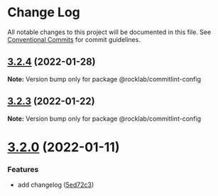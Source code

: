 # Change Log

All notable changes to this project will be documented in this file.
See [Conventional Commits](https://conventionalcommits.org) for commit guidelines.

## [3.2.4](https://github.com/cstn/rocklab-javascript/compare/v3.2.1...v3.2.4) (2022-01-28)

**Note:** Version bump only for package @rocklab/commitlint-config





## [3.2.3](https://github.com/cstn/rocklab-javascript/compare/v3.2.1...v3.2.3) (2022-01-22)

**Note:** Version bump only for package @rocklab/commitlint-config





# [3.2.0](https://github.com/cstn/rocklab-javascript/compare/v3.0.7...v3.2.0) (2022-01-11)


### Features

* add changelog ([5ed72c3](https://github.com/cstn/rocklab-javascript/commit/5ed72c369e2e5e27d3853ab389fd4ef41d762003))
